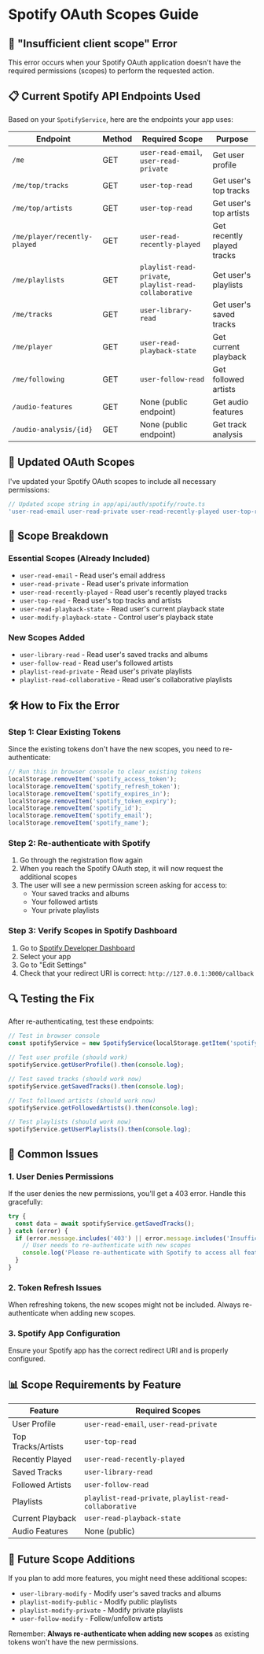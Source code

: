 # Spotify OAuth Scopes Guide

## 🚨 **"Insufficient client scope" Error**

This error occurs when your Spotify OAuth application doesn't have the required permissions (scopes) to perform the requested action.

## 📋 **Current Spotify API Endpoints Used**

Based on your `SpotifyService`, here are the endpoints your app uses:

| Endpoint | Method | Required Scope | Purpose |
|----------|--------|----------------|---------|
| `/me` | GET | `user-read-email`, `user-read-private` | Get user profile |
| `/me/top/tracks` | GET | `user-top-read` | Get user's top tracks |
| `/me/top/artists` | GET | `user-top-read` | Get user's top artists |
| `/me/player/recently-played` | GET | `user-read-recently-played` | Get recently played tracks |
| `/me/playlists` | GET | `playlist-read-private`, `playlist-read-collaborative` | Get user's playlists |
| `/me/tracks` | GET | `user-library-read` | Get user's saved tracks |
| `/me/player` | GET | `user-read-playback-state` | Get current playback |
| `/me/following` | GET | `user-follow-read` | Get followed artists |
| `/audio-features` | GET | None (public endpoint) | Get audio features |
| `/audio-analysis/{id}` | GET | None (public endpoint) | Get track analysis |

## 🔧 **Updated OAuth Scopes**

I've updated your Spotify OAuth scopes to include all necessary permissions:

```javascript
// Updated scope string in app/api/auth/spotify/route.ts
'user-read-email user-read-private user-read-recently-played user-top-read user-read-playback-state user-modify-playback-state user-library-read user-follow-read playlist-read-private playlist-read-collaborative'
```

## 📝 **Scope Breakdown**

### **Essential Scopes (Already Included)**
- `user-read-email` - Read user's email address
- `user-read-private` - Read user's private information
- `user-read-recently-played` - Read user's recently played tracks
- `user-top-read` - Read user's top tracks and artists
- `user-read-playback-state` - Read user's current playback state
- `user-modify-playback-state` - Control user's playback state

### **New Scopes Added**
- `user-library-read` - Read user's saved tracks and albums
- `user-follow-read` - Read user's followed artists
- `playlist-read-private` - Read user's private playlists
- `playlist-read-collaborative` - Read user's collaborative playlists

## 🛠️ **How to Fix the Error**

### **Step 1: Clear Existing Tokens**
Since the existing tokens don't have the new scopes, you need to re-authenticate:

```javascript
// Run this in browser console to clear existing tokens
localStorage.removeItem('spotify_access_token');
localStorage.removeItem('spotify_refresh_token');
localStorage.removeItem('spotify_expires_in');
localStorage.removeItem('spotify_token_expiry');
localStorage.removeItem('spotify_id');
localStorage.removeItem('spotify_email');
localStorage.removeItem('spotify_name');
```

### **Step 2: Re-authenticate with Spotify**
1. Go through the registration flow again
2. When you reach the Spotify OAuth step, it will now request the additional scopes
3. The user will see a new permission screen asking for access to:
   - Your saved tracks and albums
   - Your followed artists
   - Your private playlists

### **Step 3: Verify Scopes in Spotify Dashboard**
1. Go to [Spotify Developer Dashboard](https://developer.spotify.com/dashboard)
2. Select your app
3. Go to "Edit Settings"
4. Check that your redirect URI is correct: `http://127.0.0.1:3000/callback`

## 🔍 **Testing the Fix**

After re-authenticating, test these endpoints:

```javascript
// Test in browser console
const spotifyService = new SpotifyService(localStorage.getItem('spotify_access_token'));

// Test user profile (should work)
spotifyService.getUserProfile().then(console.log);

// Test saved tracks (should work now)
spotifyService.getSavedTracks().then(console.log);

// Test followed artists (should work now)
spotifyService.getFollowedArtists().then(console.log);

// Test playlists (should work now)
spotifyService.getUserPlaylists().then(console.log);
```

## 🚨 **Common Issues**

### **1. User Denies Permissions**
If the user denies the new permissions, you'll get a 403 error. Handle this gracefully:

```javascript
try {
  const data = await spotifyService.getSavedTracks();
} catch (error) {
  if (error.message.includes('403') || error.message.includes('Insufficient client scope')) {
    // User needs to re-authenticate with new scopes
    console.log('Please re-authenticate with Spotify to access all features');
  }
}
```

### **2. Token Refresh Issues**
When refreshing tokens, the new scopes might not be included. Always re-authenticate when adding new scopes.

### **3. Spotify App Configuration**
Ensure your Spotify app has the correct redirect URI and is properly configured.

## 📊 **Scope Requirements by Feature**

| Feature | Required Scopes |
|---------|----------------|
| User Profile | `user-read-email`, `user-read-private` |
| Top Tracks/Artists | `user-top-read` |
| Recently Played | `user-read-recently-played` |
| Saved Tracks | `user-library-read` |
| Followed Artists | `user-follow-read` |
| Playlists | `playlist-read-private`, `playlist-read-collaborative` |
| Current Playback | `user-read-playback-state` |
| Audio Features | None (public) |

## 🔧 **Future Scope Additions**

If you plan to add more features, you might need these additional scopes:

- `user-library-modify` - Modify user's saved tracks and albums
- `playlist-modify-public` - Modify public playlists
- `playlist-modify-private` - Modify private playlists
- `user-follow-modify` - Follow/unfollow artists

Remember: **Always re-authenticate when adding new scopes** as existing tokens won't have the new permissions. 